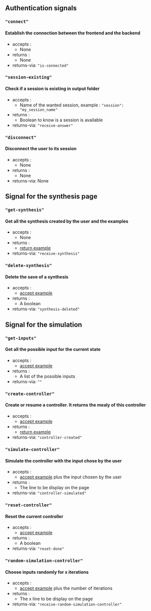 ## Authentication signals

### `"connect"`

#### Establish the connection between the frontend and the backend

- accepts :
  - None
- returns :
  - None
- returns-via: `"is-connected"`

### `"session-existing"`

#### Check if a session is existing in output folder

- accepts :
  - Name of the wanted session, example : `"session": "my_session_name"`
- returns :
  - Boolean to know is a session is available
- returns-via: `"receive-answer"`

### `"disconnect"`

#### Disconnect the user to its session

- accepts :
  - None
- returns :
  - None
- returns-via: None

## Signal for the synthesis page

### `"get-synthesis"`

#### Get all the synthesis created by the user and the examples

- accepts :
  - None
- returns :
  - [return example](./jsons-examples/example-receive-synthesis.json)
- returns-via: `"receive-synthesis"`

### `"delete-synthesis"`

#### Delete the save of a synthesis

- accepts :
  - [accept example](./jsons-examples/example-controller-information.json)
- returns :
  - A boolean
- returns-via: `"synthesis-deleted"`

## Signal for the simulation

### `"get-inputs"`

#### Get all the possible input for the current state

- accepts :
  - [accept example](./jsons-examples/example-controller-information.json)
- returns :
  - A list of the possible inputs
- returns-via: `""`

### `"create-controller"`

#### Create or resume a controller. It returns the mealy of this controller

- accepts :
  - [accept example](./jsons-examples/example-controller-information.json)
- returns :
  - [return example](./jsons-examples/example-controller-created.json)
- returns-via: `"controller-created"`

### `"simulate-controller"`

#### Simulate the controller with the input chose by the user

- accepts :
  - [accept example](./jsons-examples/example-controller-information.json) plus the
    input chosen by the user
- returns :
  - The line to be display on the page
- returns-via: `"controller-simulated"`

### `"reset-controller"`

#### Reset the current controller

- accepts :
  - [accept example](./jsons-examples/example-controller-information.json)
- returns :
  - A boolean
- returns-via: `"reset-done"`

### `"random-simulation-controller"`

#### Choose inputs randomly for x iterations

- accepts :
  - [accept example](./jsons-examples/example-controller-information.json) plus the
    number of iterations
- returns :
  - The x line to be display on the page
- returns-via: `"receive-random-simulation-controller"`
